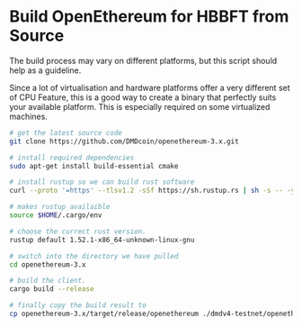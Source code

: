 

# Build OpenEthereum for HBBFT from Source

The build process may vary on different platforms,
but this script should help as a guideline.

Since a lot of virtualisation and hardware platforms offer a very
different set of CPU Feature, this is a good way to create a binary
that perfectly suits your available platform.
This is especially required on some virtualized machines.

```bash
# get the latest source code
git clone https://github.com/DMDcoin/openethereum-3.x.git

# install required dependencies
sudo apt-get install build-essential cmake

# install rustup so we can build rust software
curl --proto '=https' --tlsv1.2 -sSf https://sh.rustup.rs | sh -s -- -y

# makes rustup availaible
source $HOME/.cargo/env

# choose the currect rust version.
rustup default 1.52.1-x86_64-unknown-linux-gnu

# switch into the directory we have pulled
cd openethereum-3.x

# build the client.
cargo build --release

# finally copy the build result to 
cp openethereum-3.x/target/release/openethereum ./dmdv4-testnet/openethereum

```